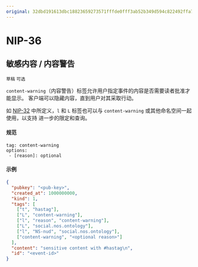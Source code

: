 ```yaml
---
original: 32dbd191613dbc18823659273571fffde0fff3ab52b349d594c822492ffa7cc2
---
```


NIP-36
======

敏感内容 / 内容警告
-----------------------------------

`草稿` `可选`

`content-warning`（内容警告）标签允许用户指定事件的内容是否需要读者批准才能显示。
客户端可以隐藏内容，直到用户对其采取行动。

如 [NIP-32](32.md) 中所定义，`l` 和 `L` 标签也可以与 `content-warning` 或其他命名空间一起使用，以支持
进一步的限定和查询。

#### 规范

```
tag: content-warning
options:
 - [reason]: optional
```

#### 示例

```json
{
  "pubkey": "<pub-key>",
  "created_at": 1000000000,
  "kind": 1,
  "tags": [
    ["t", "hastag"],
    ["L", "content-warning"],
    ["l", "reason", "content-warning"],
    ["L", "social.nos.ontology"],
    ["l", "NS-nud", "social.nos.ontology"],
    ["content-warning", "<optional reason>"]
  ],
  "content": "sensitive content with #hastag\n",
  "id": "<event-id>"
}
```